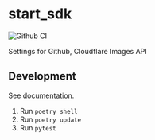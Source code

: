 # start_sdk

![Github CI](https://github.com/justmars/start-sdk/actions/workflows/main.yml/badge.svg)

Settings for Github, Cloudflare Images API

## Development

See [documentation](https://justmars.github.io/start-sdk).

1. Run `poetry shell`
2. Run `poetry update`
3. Run `pytest`
